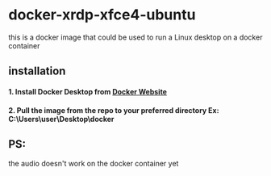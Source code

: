 # docker-xrdp-xfce4-ubuntu
this is a docker image that could be used to run a Linux desktop on a docker container 
## installation 
#### 1. Install Docker Desktop from [Docker Website](https://www.docker.com/products/docker-desktop/)
#### 2. Pull the image from the repo to your preferred directory Ex: C:\Users\user\Desktop\docker

## PS:
the audio doesn't work on the docker container yet
